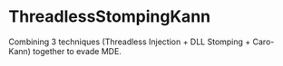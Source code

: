 # ThreadlessStompingKann
Combining 3 techniques (Threadless Injection + DLL Stomping + Caro-Kann) together to evade MDE.
